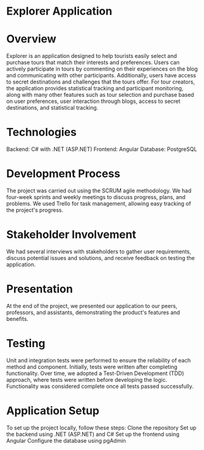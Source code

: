 # Explorer Application

# Overview
Explorer is an application designed to help tourists easily select and purchase tours that match their interests and preferences. Users can actively participate in tours by commenting on their experiences on the blog and communicating with other participants. Additionally, users have access to secret destinations and challenges that the tours offer. For tour creators, the application provides statistical tracking and participant monitoring, along with many other features such as tour selection and purchase based on user preferences, user interaction through blogs, access to secret destinations, and statistical tracking.

# Technologies
Backend: C# with .NET (ASP.NET)
Frontend: Angular
Database: PostgreSQL

# Development Process
The project was carried out using the SCRUM agile methodology. We had four-week sprints and weekly meetings to discuss progress, plans, and problems. We used Trello for task management, allowing easy tracking of the project's progress.

# Stakeholder Involvement
We had several interviews with stakeholders to gather user requirements, discuss potential issues and solutions, and receive feedback on testing the application.

# Presentation
At the end of the project, we presented our application to our peers, professors, and assistants, demonstrating the product's features and benefits.

# Testing
Unit and integration tests were performed to ensure the reliability of each method and component.
Initially, tests were written after completing functionality. Over time, we adopted a Test-Driven Development (TDD) approach, where tests were written before developing the logic.
Functionality was considered complete once all tests passed successfully.

# Application Setup
To set up the project locally, follow these steps:
Clone the repository
Set up the backend using .NET (ASP.NET) and C#
Set up the frontend using Angular
Configure the database using pgAdmin
